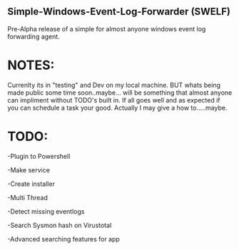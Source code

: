 ## Simple-Windows-Event-Log-Forwarder (SWELF)
Pre-Alpha release of a simple for almost anyone windows event log forwarding agent. 

# NOTES:
Currenlty its in "testing" and Dev on my local machine. BUT whats being made public some time soon..maybe... will be something that almost anyone can impliment without TODO's built in. If all goes well and as expected if you can schedule a task your good. Actually I may give a how to.....maybe.

# TODO:
-Plugin to Powershell

-Make service

-Create installer

-Multi Thread

-Detect missing eventlogs

-Search Sysmon hash on Virustotal 

-Advanced searching features for app

